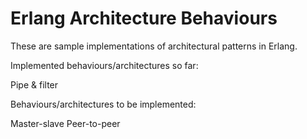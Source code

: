 Erlang Architecture Behaviours
==============================

These are sample implementations of architectural patterns in Erlang.

Implemented behaviours/architectures so far:

  Pipe & filter


Behaviours/architectures to be implemented:

  Master-slave
  Peer-to-peer

